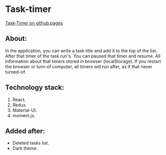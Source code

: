 # Task-timer
[Task-Timer on github.pages](http://bogdan2341.github.io/task-timer)

## About:
In the application, you can write a task title and add it to the top of the list. After that timer of the task run's. You can paused that timer and resume. All information about that timers stored in browser (localStorage). If you restart the browser or turn-of computer, all timers will run after, as if that never turned-of. 

## Technology stack:
1. React.
2. Redux.
3. Material-UI.
4. moment.js.

## Added after:
- Deleted tasks list.
- Dark theme .




